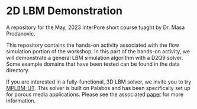# 2D LBM Demonstration

A repository for the May, 2023 InterPore short course tuaght by Dr. Masa Prodanovic.

This repository contains the hands-on activity associated with the flow simulation portion of the workshop. In this part of the hands-on activity, we will demonstrate a general LBM simulation algorithm with a D2Q9 solver. Some example domains that have been tested can be found in the data directory. 

If you are interested in a fully-functional, 3D LBM solver, we invite you to try [MPLBM-UT](https://github.com/je-santos/MPLBM-UT). This solver is built on Palabos and has been specifically set up for porous media applications. Please see the associated [paper](https://doi.org/10.1016/j.softx.2022.101097) for more information.


